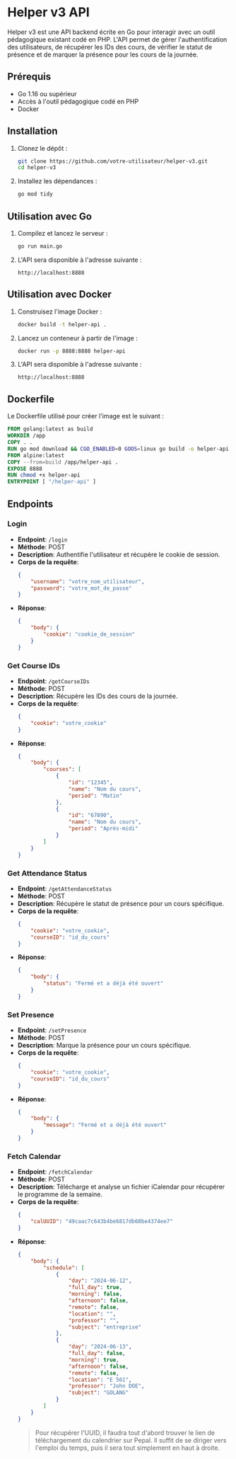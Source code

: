 # Helper v3 API

Helper v3 est une API backend écrite en Go pour interagir avec un outil pédagogique existant codé en PHP. L'API permet de gérer l'authentification des utilisateurs, de récupérer les IDs des cours, de vérifier le statut de présence et de marquer la présence pour les cours de la journée.

## Prérequis

- Go 1.16 ou supérieur
- Accès à l'outil pédagogique codé en PHP
- Docker

## Installation

1. Clonez le dépôt :
    ```sh
    git clone https://github.com/votre-utilisateur/helper-v3.git
    cd helper-v3
    ```

2. Installez les dépendances :
    ```sh
    go mod tidy
    ```

## Utilisation avec Go

1. Compilez et lancez le serveur :
    ```sh
    go run main.go
    ```

2. L'API sera disponible à l'adresse suivante :
    ```
    http://localhost:8888
    ```

## Utilisation avec Docker

1. Construisez l'image Docker :
    ```sh
    docker build -t helper-api .
    ```

2. Lancez un conteneur à partir de l'image :
    ```sh
    docker run -p 8888:8888 helper-api
    ```

3. L'API sera disponible à l'adresse suivante :
    ```
    http://localhost:8888
    ```

## Dockerfile

Le Dockerfile utilisé pour créer l'image est le suivant :

```Dockerfile
FROM golang:latest as build
WORKDIR /app
COPY . .
RUN go mod download && CGO_ENABLED=0 GOOS=linux go build -o helper-api .
FROM alpine:latest
COPY --from=build /app/helper-api .
EXPOSE 8888
RUN chmod +x helper-api
ENTRYPOINT [ "/helper-api" ]
```

## Endpoints

### Login

- **Endpoint**: `/login`
- **Méthode**: POST
- **Description**: Authentifie l'utilisateur et récupère le cookie de session.
- **Corps de la requête**:
    ```json
    {
        "username": "votre_nom_utilisateur",
        "password": "votre_mot_de_passe"
    }
    ```
- **Réponse**:
    ```json
    {
        "body": {
            "cookie": "cookie_de_session"
        }
    }
    ```

### Get Course IDs

- **Endpoint**: `/getCourseIDs`
- **Méthode**: POST
- **Description**: Récupère les IDs des cours de la journée.
- **Corps de la requête**:
    ```json
    {
        "cookie": "votre_cookie"
    }
    ```
- **Réponse**:
    ```json
    {
        "body": {
            "courses": [
                {
                    "id": "12345",
                    "name": "Nom du cours",
                    "period": "Matin"
                },
                {
                    "id": "67890",
                    "name": "Nom du cours",
                    "period": "Après-midi"
                }
            ]
        }
    }
    ```

### Get Attendance Status

- **Endpoint**: `/getAttendanceStatus`
- **Méthode**: POST
- **Description**: Récupère le statut de présence pour un cours spécifique.
- **Corps de la requête**:
    ```json
    {
        "cookie": "votre_cookie",
        "courseID": "id_du_cours"
    }
    ```
- **Réponse**:
    ```json
    {
        "body": {
            "status": "Fermé et a déjà été ouvert"
        }
    }
    ```

### Set Presence

- **Endpoint**: `/setPresence`
- **Méthode**: POST
- **Description**: Marque la présence pour un cours spécifique.
- **Corps de la requête**:
    ```json
    {
        "cookie": "votre_cookie",
        "courseID": "id_du_cours"
    }
    ```
- **Réponse**:
    ```json
    {
        "body": {
            "message": "Fermé et a déjà été ouvert"
        }
    }
    ```

### Fetch Calendar

- **Endpoint**: `/fetchCalendar`
- **Méthode**: POST
- **Description**: Télécharge et analyse un fichier iCalendar pour récupérer le programme de la semaine.
- **Corps de la requête**:
    ```json
    {
        "calUUID": "49caac7c643b4be6817db60be4374ee7"
    }
    ```
- **Réponse**:
    ```json
    {
        "body": {
            "schedule": [
                {
                    "day": "2024-06-12",
                    "full_day": true,
                    "morning": false,
                    "afternoon": false,
                    "remote": false,
                    "location": "",
                    "professor": "",
                    "subject": "entreprise"
                },
                {
                    "day": "2024-06-13",
                    "full_day": false,
                    "morning": true,
                    "afternoon": false,
                    "remote": false,
                    "location": "E 561",
                    "professor": "John DOE",
                    "subject": "GOLANG"
                }
            ]
        }
    }
    ```
    > Pour récupérer l'UUID, il faudra tout d'abord trouver le lien de téléchargement du calendrier sur Pepal. Il suffit de se diriger vers l'emploi du temps, puis il sera tout simplement en haut à droite.
